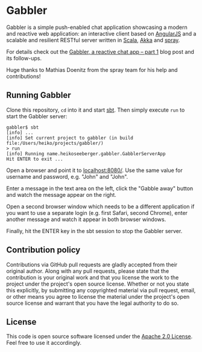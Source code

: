 Gabbler
=======

Gabbler is a simple push-enabled chat application showcasing a modern and reactive web application: an interactive client based on [AngularJS](http://angularjs.org) and a scalable and resilient RESTful server written in [Scala](http://www.scala-lang.org), [Akka](http://akka.io) and [spray](http://spray.io).

For details check out the [Gabbler, a reactive chat app – part 1](http://hseeberger.github.io/blog/2013/07/08/gabbler-part1/) blog post and its follow-ups.

Huge thanks to Mathias Doenitz from the spray team for his help and contributions!

Running Gabbler
---------------

Clone this repository, `cd` into it and start [sbt](http://www.scala-sbt.org). Then simply execute `run` to start the Gabbler server:

```
gabbler$ sbt
[info] ...
[info] Set current project to gabbler (in build file:/Users/heiko/projects/gabbler/)
> run
[info] Running name.heikoseeberger.gabbler.GabblerServerApp
Hit ENTER to exit ...
```

Open a browser and point it to [localhost:8080/](http://localhost:8080/). Use the same value for username and password, e.g. "John" and "John".

Enter a message in the text area on the left, click the "Gabble away" button and watch the message appear on the right.

Open a second browser window which needs to be a different application if you want to use a separate login (e.g. first Safari, second Chrome), enter another message and watch it appear in both browser windows.

Finally, hit the ENTER key in the sbt session to stop the Gabbler server.

Contribution policy
-------------------

Contributions via GitHub pull requests are gladly accepted from their original author. Along with any pull requests, please state that the contribution is your original work and that you license the work to the project under the project's open source license. Whether or not you state this explicitly, by submitting any copyrighted material via pull request, email, or other means you agree to license the material under the project's open source license and warrant that you have the legal authority to do so.

License
-------

This code is open source software licensed under the [Apache 2.0 License](http://www.apache.org/licenses/LICENSE-2.0.html). Feel free to use it accordingly.
